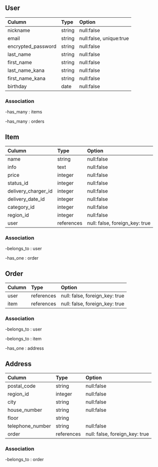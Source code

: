 ## User

| Culumn             | Type   | Option                  |
| :----------------- | :----- | :---------------------- |
| nickname           | string | null:false              |
| email              | string | null:false, unique:true |
| encrypted_password | string | null:false              |
| last_name          | string | null:false              |
| first_name         | string | null:false              |
| last_name_kana     | string | null:false              |
| first_name_kana    | string | null:false              |
| birthday           | date   | null:false              |

### Association

-has_many : items

-has_many : orders

## Item

| Culumn              | Type       | Option                         |
| :------------------ | :--------- | :----------------------------- |
| name                | string     | null:false                     |
| info                | text       | null:false                     |
| price               | integer    | null:false                     |
| status_id           | integer    | null:false                     |
| delivery_charger_id | integer    | null:false                     |
| delivery_date_id    | integer    | null:false                     |
| category_id         | integer    | null:false                     |
| region_id           | integer    | null:false                     |
| user                | references | null: false, foreign_key: true |

### Association

-belongs_to : user

-has_one : order

## Order

| Culumn | Type       | Option                         |
| :----- | :--------- | :----------------------------- |
| user   | references | null: false, foreign_key: true |
| item   | references | null: false, foreign_key: true |

### Association

-belongs_to : user

-belongs_to : item

-has_one : address

## Address

| Culumn           | Type       | Option                         |
| :--------------- | :--------- | :----------------------------- |
| postal_code      | string     | null:false                     |
| region_id        | integer    | null:false                     |
| city             | string     | null:false                     |
| house_number     | string     | null:false                     |
| floor            | string     |
| telephone_number | string     | null:false                     |
| order            | references | null: false, foreign_key: true |

### Association

-belongs_to : order
